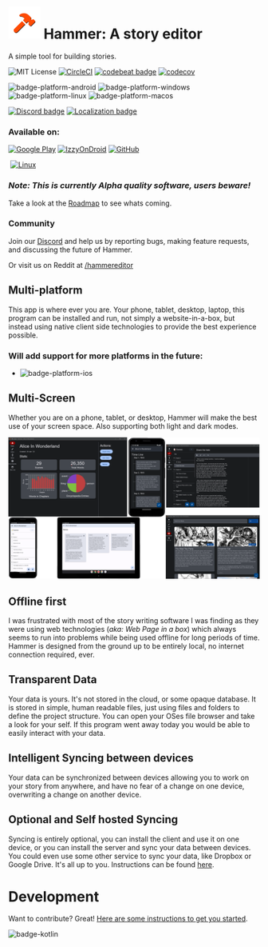 # ![Hammer Logo](readme/logo.png) Hammer: A story editor

A simple tool for building stories.

![MIT License](https://img.shields.io/github/license/Wavesonics/hammer-editor) [![CircleCI](https://img.shields.io/circleci/build/github/Wavesonics/hammer-editor/develop)](https://app.circleci.com/pipelines/github/Wavesonics/hammer-editor) [![codebeat badge](https://codebeat.co/badges/ff1a14c8-352e-495f-8b61-2d5d46061149)](https://codebeat.co/projects/github-com-wavesonics-hammer-editor-master) [![codecov](https://codecov.io/gh/Wavesonics/hammer-editor/branch/develop/graph/badge.svg)](https://codecov.io/gh/Wavesonics/hammer-editor)

![badge-platform-android] ![badge-platform-windows] ![badge-platform-linux] ![badge-platform-macos]

[![Discord badge](https://img.shields.io/discord/1100282852295327744?logo=discord)](https://discord.gg/GTmgjZcupk)
[![Localization badge](https://hosted.weblate.org/widgets/hammer/-/clients/svg-badge.svg)](https://hosted.weblate.org/engage/hammer/)

### Available on:

[![Google Play](https://img.shields.io/endpoint?color=green&logo=google-play&logoColor=green&url=https%3A%2F%2Fplay.cuzi.workers.dev%2Fplay%3Fi%3Dcom.darkrockstudios.apps.hammer.android%26l%3DGoogle%2520Play%26m%3D%24version)](https://play.google.com/store/apps/details?id=com.darkrockstudios.apps.hammer.android)
[![IzzyOnDroid](https://img.shields.io/endpoint?url=https://apt.izzysoft.de/fdroid/api/v1/shield/com.darkrockstudios.apps.hammer.android?include_prereleases&logo=FDROID)](https://apt.izzysoft.de/fdroid/index/apk/com.darkrockstudios.apps.hammer.android)
[![GitHub](https://img.shields.io/github/v/release/Wavesonics/hammer-editor?include_prereleases&logo=github)](https://github.com/Wavesonics/hammer-editor/releases/latest)

<a href=""><img src="" alt="" width="16%"></a> <a href="https://repology.org/project/hammer-editor/versions"><img src="https://repology.org/badge/vertical-allrepos/hammer-editor.svg" alt="Linux" width="16%"></a>

### _**Note:** This is currently Alpha quality software, users beware!_

Take a look at the [Roadmap](ROADMAP.md) to see whats coming.

### Community
Join our [Discord](https://discord.gg/GTmgjZcupk) and help us by reporting bugs, making feature requests, and discussing
the future of Hammer.

Or visit us on Reddit at [/hammereditor](https://www.reddit.com/r/hammereditor/)

## Multi-platform

This app is where ever you are. Your phone, tablet, desktop, laptop, this program can be installed and run, not simply a
website-in-a-box, but instead using native client side technologies to provide the best experience possible.

### Will add support for more platforms in the future:

- ![badge-platform-ios]

## Multi-Screen

Whether you are on a phone, tablet, or desktop, Hammer will make the best use of your screen space.
Also supporting both light and dark modes.

![Screen Shots](readme/preview.png)

## Offline first

I was frustrated with most of the story writing software I was finding as they were using web technologies (_aka: Web
Page in a box_) which always seems to run into problems while being used offline for long periods of time. Hammer is
designed from the ground up to be entirely local, no internet connection required, ever.

## Transparent Data

Your data is yours. It's not stored in the cloud, or some opaque database. It is stored in simple, human readable files,
just using files and folders to define the project structure. You can open your OSes file browser and take a look for
your self. If this program went away today you would be able to easily interact with your data.

## Intelligent Syncing between devices

Your data can be synchronized between devices allowing you to work on your story from anywhere, and have no fear of a
change on one device, overwriting a change on another device.

## Optional and Self hosted Syncing

Syncing is entirely optional, you can install the client and use it on one device, or you can install the server and
sync your data between devices. You could even use some other service to sync your data, like Dropbox or Google Drive.
It's all up to you. Instructions can be found [here](HOW-TO-RUN-A-SERVER.md).

# Development
Want to contribute? Great! [Here are some instructions to get you started](DEVELOPMENT.md).

![badge-kotlin]

<!-- TAG_DEPENDENCIES -->

[badge-kotlin]: https://img.shields.io/badge/kotlin-1.8.20-blue.svg?logo=kotlin

<!-- PLATFORMS -->

[badge-platform-linux]: http://img.shields.io/badge/platform-linux-2D3F6C.svg?style=flat

[badge-platform-android]: http://img.shields.io/badge/platform-android-6EDB8D.svg?style=flat

[badge-platform-ios]: http://img.shields.io/badge/platform-ios-CDCDCD.svg?style=flat

[badge-platform-windows]: http://img.shields.io/badge/platform-windows-4D76CD.svg?style=flat

[badge-platform-macos]: http://img.shields.io/badge/platform-macos-111111.svg?style=flat

